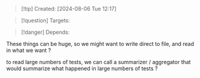 
>[!tip] Created: [2024-08-06 Tue 12:17]

>[!question] Targets: 

>[!danger] Depends: 

These things can be huge, so we might want to write direct to file, and read in what we want ?

to read large numbers of tests, we can call a summarizer / aggregator that would summarize what happened in large numbers of tests ?
